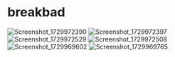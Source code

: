 # breakbad

![Screenshot_1729972390](https://github.com/user-attachments/assets/2245cbb8-13b4-4633-90ce-fbbc51e5023a) ![Screenshot_1729972397](https://github.com/user-attachments/assets/b1c97304-f89a-4ed0-a663-769be2a9958e) ![Screenshot_1729972529](https://github.com/user-attachments/assets/2382ff26-f342-4b51-8218-0670516f1c61) ![Screenshot_1729972508](https://github.com/user-attachments/assets/9ee8d553-2b21-43dc-9de2-6453f1bba035) ![Screenshot_1729969602](https://github.com/user-attachments/assets/27848f34-4746-449c-8fa1-cd7236173154) ![Screenshot_1729969765](https://github.com/user-attachments/assets/04eb24fd-6ae3-4047-b809-31cd768e1453) 



